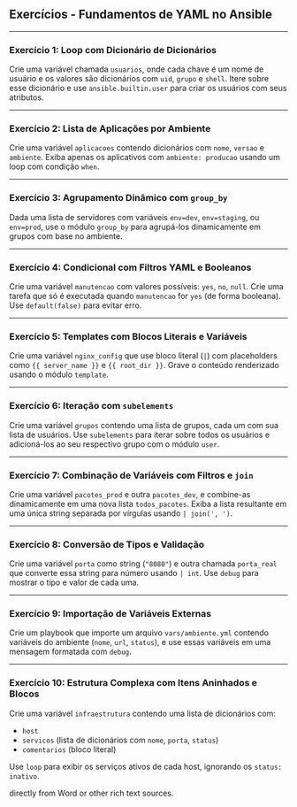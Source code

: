 ## Exercícios - Fundamentos de YAML no Ansible

* * *
### Exercício 1: Loop com Dicionário de Dicionários

Crie uma variável chamada `usuarios`, onde cada chave é um nome de usuário e os valores são dicionários com `uid`, `grupo` e `shell`. Itere sobre esse dicionário e use `ansible.builtin.user` para criar os usuários com seus atributos.

* * *

### Exercício 2: Lista de Aplicações por Ambiente

Crie uma variável `aplicacoes` contendo dicionários com `nome`, `versao` e `ambiente`. Exiba apenas os aplicativos com `ambiente: producao` usando um loop com condição `when`.

* * *

### Exercício 3: Agrupamento Dinâmico com `group_by`

Dada uma lista de servidores com variáveis `env=dev`, `env=staging`, ou `env=prod`, use o módulo `group_by` para agrupá-los dinamicamente em grupos com base no ambiente.

* * *

### Exercício 4: Condicional com Filtros YAML e Booleanos

Crie uma variável `manutencao` com valores possíveis: `yes`, `no`, `null`. Crie uma tarefa que só é executada quando `manutencao` for `yes` (de forma booleana). Use `default(false)` para evitar erro.

* * *

### Exercício 5: Templates com Blocos Literais e Variáveis

Crie uma variável `nginx_config` que use bloco literal (`|`) com placeholders como `{{ server_name }}` e `{{ root_dir }}`. Grave o conteúdo renderizado usando o módulo `template`.

* * *

### Exercício 6: Iteração com `subelements`

Crie uma variável `grupos` contendo uma lista de grupos, cada um com sua lista de usuários. Use `subelements` para iterar sobre todos os usuários e adicioná-los ao seu respectivo grupo com o módulo `user`.

* * *

### Exercício 7: Combinação de Variáveis com Filtros e `join`

Crie uma variável `pacotes_prod` e outra `pacotes_dev`, e combine-as dinamicamente em uma nova lista `todos_pacotes`. Exiba a lista resultante em uma única string separada por vírgulas usando `| join(', ')`.

* * *

### Exercício 8: Conversão de Tipos e Validação

Crie uma variável `porta` como string (`"8080"`) e outra chamada `porta_real` que converte essa string para número usando `| int`. Use `debug` para mostrar o tipo e valor de cada uma.

* * *

### Exercício 9: Importação de Variáveis Externas

Crie um playbook que importe um arquivo `vars/ambiente.yml` contendo variáveis do ambiente (`nome`, `url`, `status`), e use essas variáveis em uma mensagem formatada com `debug`.

* * *

### Exercício 10: Estrutura Complexa com Itens Aninhados e Blocos

Crie uma variável `infraestrutura` contendo uma lista de dicionários com:

*   `host`
*   `servicos` (lista de dicionários com `nome`, `porta`, `status`)
*   `comentarios` (bloco literal)     

Use `loop` para exibir os serviços ativos de cada host, ignorando os `status: inativo`.

directly from Word or other rich text sources.